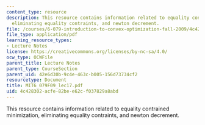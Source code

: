 ```yaml
---
content_type: resource
description: This resource contains information related to equality contrained minimization,
  eliminating equality contraints, and newton decrement.
file: /courses/6-079-introduction-to-convex-optimization-fall-2009/4c428302acfe82bee62cf037829a8abd_MIT6_079F09_lec17.pdf
file_type: application/pdf
learning_resource_types:
- Lecture Notes
license: https://creativecommons.org/licenses/by-nc-sa/4.0/
ocw_type: OCWFile
parent_title: Lecture Notes
parent_type: CourseSection
parent_uid: 42e6d30b-9c4e-463c-b005-156d73734cf2
resourcetype: Document
title: MIT6_079F09_lec17.pdf
uid: 4c428302-acfe-82be-e62c-f037829a8abd
---
```

This resource contains information related to equality contrained minimization, eliminating equality contraints, and newton decrement.
